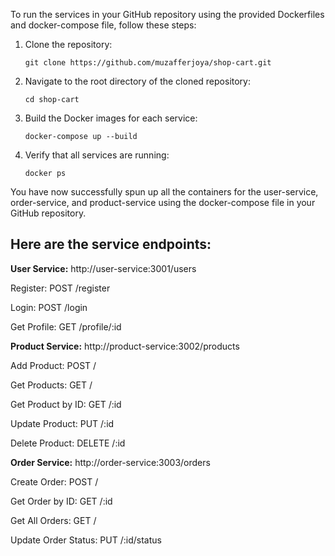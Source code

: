 To run the services in your GitHub repository using the provided Dockerfiles and docker-compose file, follow these steps:

1. Clone the repository:
   ```
   git clone https://github.com/muzafferjoya/shop-cart.git
   ```

2. Navigate to the root directory of the cloned repository:
   ```
   cd shop-cart
   ```

3. Build the Docker images for each service:
   ```
   docker-compose up --build
   ```

4. Verify that all services are running:
   ```
   docker ps
   ```

You have now successfully spun up all the containers for the user-service, order-service, and product-service using the docker-compose file in your GitHub repository.

## Here are the service endpoints:

**User Service:** http://user-service:3001/users

Register: POST /register

Login: POST /login

Get Profile: GET /profile/:id


**Product Service:** http://product-service:3002/products

Add Product: POST /

Get Products: GET /

Get Product by ID: GET /:id

Update Product: PUT /:id

Delete Product: DELETE /:id

**Order Service:** http://order-service:3003/orders

Create Order: POST /

Get Order by ID: GET /:id

Get All Orders: GET /

Update Order Status: PUT /:id/status
